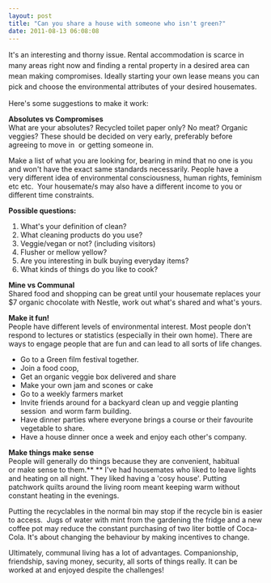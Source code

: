 ```yaml
---
layout: post
title: "Can you share a house with someone who isn't green?"
date: 2011-08-13 06:08:08
---
```


It's an interesting and thorny issue. <span style="line-height: 1.5;">Rental accommodation is scarce in many areas right now and finding a rental property in a desired area can mean making compromises. Ideally starting your own lease means you can pick and choose the environmental attributes of your desired housemates.</span>

Here's some suggestions to make it work:

**Absolutes vs Compromises**  
What are your absolutes? Recycled toilet paper only? No meat? Organic veggies? These should be decided on very early, preferably before agreeing to move in  or getting someone in.

Make a list of what you are looking for, bearing in mind that no one is you and won't have the exact same standards necessarily. People have a very different idea of environmental consciousness, human rights, feminism etc etc.  Your housemate/s may also have a different income to you or different time constraints.

**Possible questions:**

1.  What's your definition of clean?
2.  What cleaning products do you use?
3.  Veggie/vegan or not? (including visitors)
4.  Flusher or mellow yellow?
5.  Are you interesting in bulk buying everyday items?
6.  What kinds of things do you like to cook?

**Mine vs Communal**  
Shared food and shopping can be great until your housemate replaces your $7 organic chocolate with Nestle, work out what's shared and what's yours.

**Make it fun!**  
People have different levels of environmental interest. Most people don't respond to lectures or statistics (especially in their own home). There are ways to engage people that are fun and can lead to all sorts of life changes.

*   Go to a Green film festival together.
*   Join a food coop,
*   Get an organic veggie box delivered and share 
*   Make your own jam and scones or cake
*   Go to a weekly farmers market
*   Invite friends around for a backyard clean up and veggie planting session  and worm farm building.
*   Have dinner parties where everyone brings a course or their favourite vegetable to share.
*   Have a house dinner once a week and enjoy each other's company.

**Make things make sense**  
People will generally do things because they are convenient, habitual or make sense to them.** ** I've had housemates who liked to leave lights and heating on all night. They liked having a 'cosy house'. Putting patchwork quilts around the living room meant keeping warm without constant heating in the evenings.

Putting the recyclables in the normal bin may stop if the recycle bin is easier to access.  Jugs of water with mint from the gardening the fridge and a new coffee pot may reduce the constant purchasing of two liter bottle of Coca-Cola. It's about changing the behaviour by making incentives to change.

Ultimately, communal living has a lot of advantages. Companionship, friendship, saving money, security, all sorts of things really. It can be worked at and enjoyed despite the challenges!

 